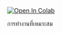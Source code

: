 <a href="https://colab.research.google.com/github/Udomsak-Putthasri/BADS7105-CRM-Analytics/blob/main/Homework%2001%20-%20Analysis%20of%20Customer%20Behaviours/HW01_Costomer_Behaviors.ipynb">
  <img src="https://colab.research.google.com/assets/colab-badge.svg" alt="Open In Colab"/>
</a>

การทำงานที่เหมาะสม
